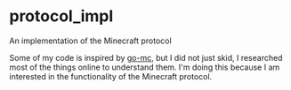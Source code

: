 # protocol_impl
An implementation of the Minecraft protocol

Some of my code is inspired by [go-mc](https://github.com/Tnze/go-mc), but I did not just skid, I researched most
of the things online to understand them. I'm doing this because I am interested in the functionality of the Minecraft
protocol.